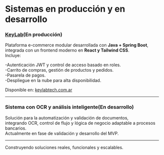 # Sistemas en producción y en desarrollo

### **[KeyLab](https://keylabtech.com.ar/contact)**(En producción) ###
Plataforma e-commerce modular desarrollada con **Java + Spring Boot**,</br> 
integrada con un frontend moderno en **React y Tailwind CSS**.</br> 
Incluye:</br> 

  -Autenticación JWT y control de acceso basado en roles.</br>
  -Carrito de compras, gestión de productos y pedidos.</br>
  -Pasarela de pagos.</br>
  -Despliegue en la nube para alta disponibilidad.</br>
  
Disponible en: [keylabtech.com.ar](https://keylabtech.com.ar)

---
### **Sistema con OCR y análisis inteligente**(En desarrollo)
Solución para la automatización y validación de documentos,</br> 
integrando OCR, control de flujo y lógica de negocio adaptable a procesos bancarios.</br>
Actualmente en fase de validación y desarrollo del MVP.

---
Construyendo soluciones reales, funcionales y escalables.
